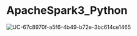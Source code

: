 # ApacheSpark3_Python

![UC-67c8970f-a5f6-4b49-b72e-3bc614ce1465](https://user-images.githubusercontent.com/37404936/156569906-c9d15261-054a-4a02-ba5d-72ba3f0fa0a9.jpg)
